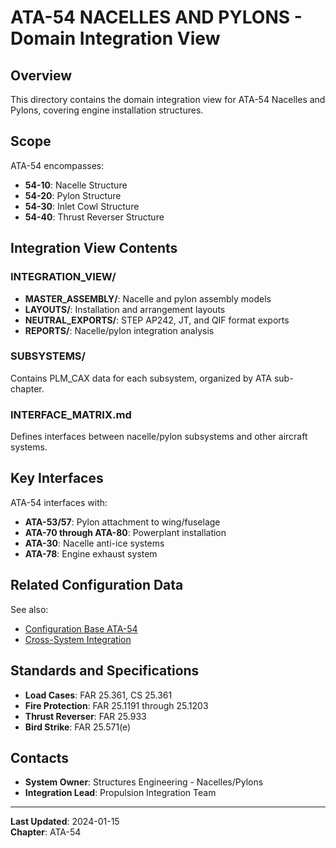 # ATA-54 NACELLES AND PYLONS - Domain Integration View

## Overview

This directory contains the domain integration view for ATA-54 Nacelles and Pylons, covering engine installation structures.

## Scope

ATA-54 encompasses:
- **54-10**: Nacelle Structure
- **54-20**: Pylon Structure
- **54-30**: Inlet Cowl Structure
- **54-40**: Thrust Reverser Structure

## Integration View Contents

### INTEGRATION_VIEW/
- **MASTER_ASSEMBLY/**: Nacelle and pylon assembly models
- **LAYOUTS/**: Installation and arrangement layouts
- **NEUTRAL_EXPORTS/**: STEP AP242, JT, and QIF format exports
- **REPORTS/**: Nacelle/pylon integration analysis

### SUBSYSTEMS/
Contains PLM_CAX data for each subsystem, organized by ATA sub-chapter.

### INTERFACE_MATRIX.md
Defines interfaces between nacelle/pylon subsystems and other aircraft systems.

## Key Interfaces

ATA-54 interfaces with:
- **ATA-53/57**: Pylon attachment to wing/fuselage
- **ATA-70 through ATA-80**: Powerplant installation
- **ATA-30**: Nacelle anti-ice systems
- **ATA-78**: Engine exhaust system

## Related Configuration Data

See also:
- [Configuration Base ATA-54](../../../../CONFIGURATION_BASE/ATA-54_NACELLES_PYLONS/)
- [Cross-System Integration](../../../../CROSS_SYSTEM_INTEGRATION/)

## Standards and Specifications

- **Load Cases**: FAR 25.361, CS 25.361
- **Fire Protection**: FAR 25.1191 through 25.1203
- **Thrust Reverser**: FAR 25.933
- **Bird Strike**: FAR 25.571(e)

## Contacts

- **System Owner**: Structures Engineering - Nacelles/Pylons
- **Integration Lead**: Propulsion Integration Team

---

**Last Updated**: 2024-01-15  
**Chapter**: ATA-54
